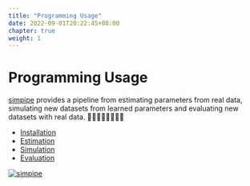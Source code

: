 ```yaml
---
title: "Programming Usage"
date: 2022-09-01T20:22:45+08:00
chapter: true
weight: 1
---
```


# Programming Usage

[simpipe](https://github.com/duohongrui/simpipe) provides a pipeline from estimating parameters from real data, simulating new datasets from learned parameters and evaluating new datasets with real data. 👨‍💻👨🏻‍💻👨🏼‍💻

- [Installation](/programming_usage/1-installation) 
- [Estimation](/programming_usage/2-estimation)
- [Simulation](/programming_usage/3-simulation)
- [Evaluation](/programming_usage/4-evaluate_datasets)

[![simpipe](/images/simpipe_logo.png?width=300px&height=360px&classes=zoom)](https://github.com/duohongrui/simpipe)